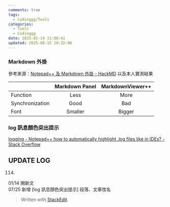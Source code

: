 ```yaml
---
comments: true
tags:
  - Codinggg/Tools
categories:
  - Tools
  - Codinggg
date: 2025-01-14 11:00:41
updated: 2025-08-15 10:32:08
---
```

### Markdown 外掛

參考來源：[Notepad++ 及 Markdown 外掛 - HackMD](https://hackmd.io/@yizhewang/Hk2S0VVDI#Notepad-%E5%8F%8A-Markdown-%E5%A4%96%E6%8E%9B) 以及本人實測結果

|                 | Markdown Panel | MarkdownViewer++ |
|-----------------|:--------------:|:----------------:|
| Function        |      Less      |       More       |
| Synchronization |      Good      |        Bad       |
| Font            |     Smaller    |      Bigger      |


### log 訊息顏色突出提示

[logging - Notepad++ how to automatically highlight .log files like in IDEs? - Stack Overflow](https://stackoverflow.com/questions/76826244/notepad-how-to-automatically-highlight-log-files-like-in-ides)

<!-- more -->


## UPDATE LOG


114.

01/14 開新文  
07/25 新增 [log 訊息顏色突出提示] 段落、文章改名


> Written with [StackEdit](https://stackedit.io/).